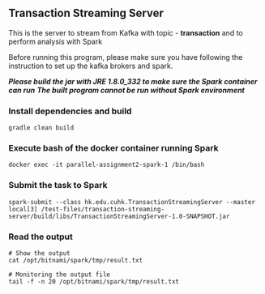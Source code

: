 ## Transaction Streaming Server
This is the server to stream from Kafka with topic - **transaction** and to perform analysis with Spark

Before running this program, please make sure you have following the instruction to set up the kafka brokers and spark.

***Please build the jar with JRE 1.8.0_332 to make sure the Spark container can run***
***The built program cannot be run without Spark environment***

### Install dependencies and build
```
gradle clean build
```

### Execute bash of the docker container running Spark
```
docker exec -it parallel-assignment2-spark-1 /bin/bash
```

### Submit the task to Spark
```
spark-submit --class hk.edu.cuhk.TransactionStreamingServer --master local[3] /test-files/transaction-streaming-server/build/libs/TransactionStreamingServer-1.0-SNAPSHOT.jar
```

### Read the output
```
# Show the output
cat /opt/bitnami/spark/tmp/result.txt

# Monitoring the output file
tail -f -n 20 /opt/bitnami/spark/tmp/result.txt
```